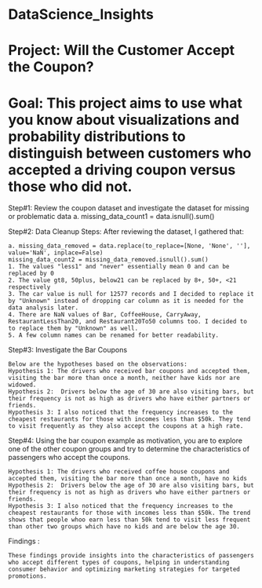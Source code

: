 # DataScience_Insights

# Project: Will the Customer Accept the Coupon?
# Goal: This project aims to use what you know about visualizations and probability distributions to distinguish between customers who accepted a driving coupon versus those who did not.


Step#1: Review the coupon dataset and investigate the dataset for missing or problematic data
     a. missing_data_count1 = data.isnull().sum()

Step#2: Data Cleanup Steps: After reviewing the dataset, I gathered that:

    a. missing_data_removed = data.replace(to_replace=[None, 'None', ''], value='NaN', inplace=False) 
    missing_data_count2 = missing_data_removed.isnull().sum()
    1. The values "less1" and "never" essentially mean 0 and can be replaced by 0
    2. The value gt8, 50plus, below21 can be replaced by 8+, 50+, <21 respectively
    3. The car value is null for 12577 records and I decided to replace it by "Unknown" instead of dropping car column as it is needed for the data analysis later.
    4. There are NaN values of Bar, CoffeeHouse, CarryAway, RestaurantLessThan20, and Restaurant20To50 columns too. I decided to to replace them by "Unknown" as well.
    5. A few column names can be renamed for better readability.
    
Step#3: Investigate the Bar Coupons

    Below are the hypotheses based on the observations:
    Hypothesis 1: The drivers who received bar coupons and accepted them, visiting the bar more than once a month, neither have kids nor are widowed. 
    Hypothesis 2:  Drivers below the age of 30 are also visiting bars, but their frequency is not as high as drivers who have either partners or friends. 
    Hypothesis 3: I also noticed that the frequency increases to the cheapest restaurants for those with incomes less than $50k. They tend to visit frequently as they also accept the coupons at a high rate.
    
Step#4: Using the bar coupon example as motivation, you are to explore one of the other coupon groups and try to determine the      characteristics of passengers who accept the coupons.  

    Hypothesis 1: The drivers who received coffee house coupons and accepted them, visiting the bar more than once a month, have no kids 
    Hypothesis 2:  Drivers below the age of 30 are also visiting bars, but their frequency is not as high as drivers who have either partners or friends. 
    Hypothesis 3: I also noticed that the frequency increases to the cheapest restaurants for those with incomes less than $50k. The trend shows that people whoo earn less than 50k tend to visit less frequent than other two groups which have no kids and are below the age 30.

 Findings :
 
    These findings provide insights into the characteristics of passengers who accept different types of coupons, helping in understanding consumer behavior and optimizing marketing strategies for targeted promotions.
